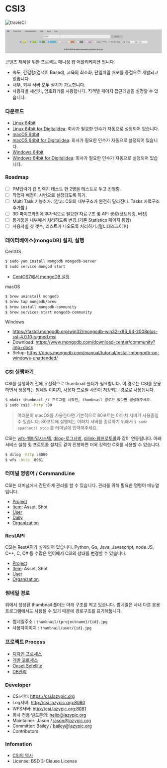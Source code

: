 # CSI3

![travisCI](https://secure.travis-ci.org/digital-idea/csi3.png)

![screenshot](figures/screenshot.png)

콘텐츠 제작을 위한 프로젝트 매니징 웹 어플리케이션 입니다.

- 속도, 간결함(검색어 Based), 교육의 최소화, 단일파일 배포를 중점으로 개발되고 있습니다.
- 내부, 외부 서버 모두 설치가 가능합니다.
- 사용자별 세션키, 암호화키를 사용합니다. 직책별 페이지 접근레벨을 설정할 수 있습니다.

### 다운로드
- [Linux 64bit](https://github.com/digital-idea/csi3/releases/download/v3.0.6/csi3_linux_x86-64.tgz)
- [Linux 64bit for Digitalidea](https://github.com/digital-idea/csi3/releases/download/v3.0.6/csi3_linux_di_x86-64.tgz): 회사가 필요한 인수가 자동으로 설정되어 있습니다.
- [macOS 64bit](https://github.com/digital-idea/csi3/releases/download/v3.0.6/csi3_darwin_x86-64.tgz)
- [macOS 64bit for Digitalidea](https://github.com/digital-idea/csi3/releases/download/v3.0.6/csi3_darwin_di_x86-64.tgz): 회사가 필요한 인수가 자동으로 설정되어 있습니다.
- [Windows 64bit](https://github.com/digital-idea/csi3/releases/download/v3.0.6/csi3_windows_x86-64.tgz)
- [Windows 64bit for Digitalidea](https://github.com/digital-idea/csi3/releases/download/v3.0.6/csi3_windows_di_x86-64.tgz): 회사가 필요한 인수가 자동으로 설정되어 있습니다.

### Roadmap
- [ ] PM입력기 웹 입력기 테스트 현 2명을 테스트로 두고 진행함.
- [ ] 작업자 배정이 사번으로 설정되도록 하기.
- [ ] Multi Task 기능추가. (참고: CSI의 내부구조가 완전히 달라진다. Tasks 자료구조 추가함.)
- [ ] 3D 파이프라인에 추가적으로 필요한 자료구조 및 API 생성(샷트레킹, 버전)
- [ ] 통계툴을 내부에서 처리하도록 변경.(기존 Statistics 페이지 통합)
- [ ] 사용자별 샷 갯수, 리스트가 나오도록 처리하기.(멀티태스크이후)

### 데이터베이스(mongoDB) 설치, 실행

CentOS
```bash
$ sudo yum install mongodb mongodb-server
$ sudo service mongod start
```
- [CentOS7에서 mongoDB 설정](https://github.com/cgiseminar/curriculum/blob/master/docs/install_mongodb.md)

macOS
```bash
$ brew uninstall mongodb
$ brew tap mongodb/brew
$ brew install mongodb-community
$ brew services start mongodb-community
```

Windows
- https://fastdl.mongodb.org/win32/mongodb-win32-x86_64-2008plus-ssl-4.0.10-signed.msi
- Download: https://www.mongodb.com/download-center/community?jmp=docs
- Setup: https://docs.mongodb.com/manual/tutorial/install-mongodb-on-windows-unattended/

### CSI 실행하기
CSI를 실행하기 전에 우선적으로 thumbnail 폴더가 필요합니다.
이 경로는 CSI를 운용하면서 생성되는 썸네일 이미지, 사용자 프로필 사진이 저장되는 경로로 사용됩니다.

```bash
$ mkdir thumbnail // 프로그램 시작전, thumbnail 경로가 없다면 생성해주세요.
$ sudo csi3 -http :80
```

> 여러분이 macOS를 사용한다면 기본적으로 80포트는 아파치 서버가 사용중일 수 있습니다. 80포트에 실행되는 아파치 서버를 종료하기 위해서 `$ sudo apachectl stop` 를 터미널에 입력해주세요.

CSI는 [wfs-웹파일시스템](https://github.com/digital-idea/wfs), [dilog-로그서버](https://github.com/digital-idea/dilog), [dilink-웹프로토콜](https://github.com/digital-idea/dilink)과 같이 연동됩니다. 아래 서비스 실행 및 프로토콜 설치도 같이 진행하면 더욱 강력한 CSI를 사용할 수 있습니다.

```bash
$ dilog -http :8080
$ wfs -http :8081
```

### 터미널 명령어 / CommandLine
CSI는 터미널에서 간단하게 관리를 할 수 있습니다.
관리를 위해 필요한 명령어 메뉴얼입니다.

- [Project](documents/project.md)
- [Item](documents/item.md): Asset, Shot
- [User](documents/user.md)
- [Daily](documents/daily.md)
- [Organization](documents/organization.md)

### RestAPI
CSI는 RestAPI가 설계되어 있습니다.
Python, Go, Java, Javascript, node.JS, C++, C, C# 등 수많은 언어에서 CSI의 상태를 변경할 수 있습니다.

- [Project](documents/rest_project.md)
- [Item](documents/rest_item.md): Asset, Shot
- [User](documents/rest_user.md)
- [Organization](documents/rest_organization.md)

### 썸네일 경로
위에서 생성된 thumbnail 폴더는 아래 구조를 띄고 있습니다.
썸네일은 사내 다른 응용프로그램에서도 사용될 수 있기 때문에 경로구조를 표기해둡니다.

- 썸네일주소 : `thumbnail/{projectname}/{id}.jpg`
- 사용자이미지 : `thumbnail/user/{id}.jpg`

### 프로젝트 Process
- [디자인 프로세스](documents/process_designer.md)
- [개발 프로세스](documents/process_developer.md)
- [Onset Setellite](documents/setellite.md)
- [DB관리](documents/dbbackup.md)

### Developer
- CSI서버: https://csi.lazypic.org
- Log서버: http://csi.lazypic.org:8080
- WFS서버: http://csi.lazypic.org:8081
- 회사 전용 빌드문의: hello@lazypic.org
- Maintainer: Jason / jason@lazypic.org
- Committer: Bailey / bailey@lazypic.org
- Contributors:

### Infomation
- [CSI의 역사](documents/history.md)
- License: BSD 3-Clause License